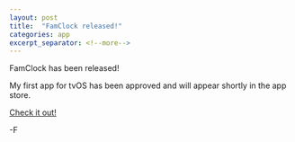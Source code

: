 ```yaml
---
layout: post
title:  "FamClock released!"
categories: app
excerpt_separator: <!--more-->
---
```


FamClock has been released!

<!--more-->

My first app for tvOS has been approved and will appear shortly in the app store.

[Check it out!](/famclock)

-F
